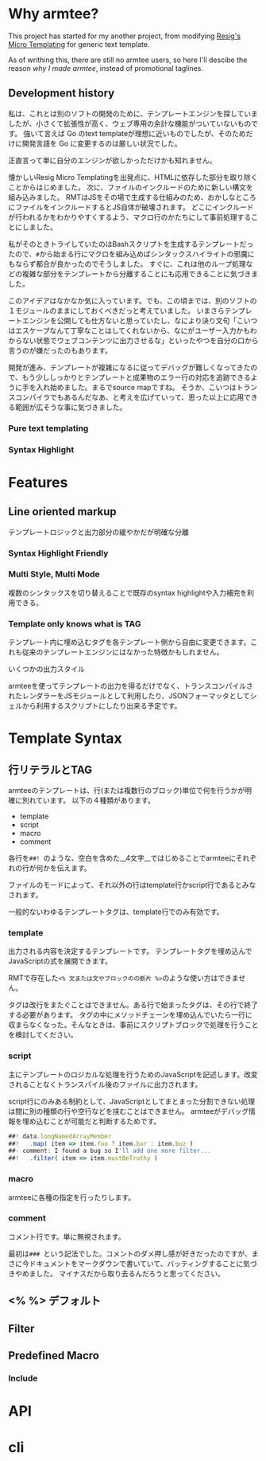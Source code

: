 

# Why armtee?

This project has started for my another project, from modifying [Resig's Micro Templating](https://johnresig.com/blog/javascript-micro-templating/) for generic text template.

As of writhing this, there are still no armtee users, so here I'll descibe the reason _why I made armtee_, instead of promotional taglines.

## Development history

私は、これとは別のソフトの開発のために、テンプレートエンジンを探していましたが、小さくて拡張性が高く、ウェブ専用の余計な機能がついていないものです。
強いて言えば Go のtext templateが理想に近いものでしたが、そのためだけに開発言語を Go に変更するのは厳しい状況でした。

正直言って単に自分のエンジンが欲しかっただけかも知れません。

懐かしいResig Micro Templatingを出発点に、HTMLに依存した部分を取り除くことからはじめました。
次に、ファイルのインクルードのために新しい構文を組み込みました。
RMTはJSをその場で生成する仕組みのため、おかしなところにファイルをインクルードするとJS自体が破壊されます。
どこにインクルードが行われるかをわかりやすくするよう、マクロ行のかたちにして事前処理することにしました。

私がそのときトライしていたのはBashスクリプトを生成するテンプレートだったので、`#`から始まる行にマクロを組み込めばシンタックスハイライトの邪魔にもならず都合が良かったのでそうしました。
すぐに、これは他のループ処理などの複雑な部分をテンプレートから分離することにも応用できることに気づきました。

このアイデアはなかなか気に入っています。でも、この頃までは、別のソフトの１モジュールのままにしておくべきだっと考えていました。
いまさらテンプレートエンジンを公開しても仕方ないと思っていたし、なにより決り文句「こいつはエスケープなんて丁寧なことはしてくれないから、なにがユーザー入力かもわからない状態でウェブコンテンツに出力させるな」といったやつを自分の口から言うのが嫌だったのもあります。

開発が進み、テンプレートが複雑になるに従ってデバッグが難しくなってきたので、もう少ししっかりとテンプレートと成果物のエラー行の対応を追跡できるように手を入れ始めました。まるでsource mapですね。
そうか、こいつはトランスコンパイラでもあるんだなあ、と考えを広げていって、思った以上に応用できる範囲が広そうな事に気づきました。


### Pure text templating
### Syntax Highlight

# Features

## Line oriented markup

テンプレートロジックと出力部分の緩やかだが明確な分離

### Syntax Highlight Friendly

### Multi Style, Multi Mode

複数のシンタックスを切り替えることで既存のsyntax highlightや入力補完を利用できる。

### Template only knows what is TAG

テンプレート内に埋め込むタグを各テンプレート側から自由に変更できます。これも従来のテンプレートエンジンにはなかった特徴かもしれません。

いくつかの出力スタイル

armteeを使ってテンプレートの出力を得るだけでなく、トランスコンパイルされたレンダラーをJSモジュールとして利用したり、JSONフォーマッタとしてシェルから利用するスクリプトにしたり出来る予定です。

# Template Syntax

## 行リテラルとTAG

armteeのテンプレートは、行(または複数行のブロック)単位で何を行うかが明確に別れています。
以下の４種類があります。

 - template
 - script
 - macro
 - comment

各行を`##! `のような、空白を含めた__4文字__ではじめることでarmteeにそれぞれの行が何かを伝えます。

ファイルのモードによって、それ以外の行はtemplate行かscript行であるとみなされます。

一般的ないわゆるテンプレートタグは、template行でのみ有効です。

### template

出力される内容を決定するテンプレートです。
テンプレートタグを埋め込んでJavaScriptの式を展開できます。

RMTで存在した`<% 文または文やブロックのの断片 %>`のような使い方はできません。

タグは改行をまたぐことはできません。ある行で始まったタグは、その行で終了する必要があります。
タグの中にメソッドチェーンを埋め込んでいたら一行に収まらなくなった。そんなときは、事前にスクリプトブロックで処理を行うことを検討してください。

### script

主にテンプレートのロジカルな処理を行うためのJavaScriptを記述します。改変されることなくトランスパイル後のファイルに出力されます。

script行にのみある制約として、JavaScriptとしてまとまった分割できない処理は間に別の種類の行や空行などを挟むことはできません。
armteeがデバッグ情報を埋め込むことが可能だと判断するためです。

```javascript
##! data.longNamedArrayMember
##!   .map( item => item.foo ? item.bar : item.buz )
##- comment: I found a bug so I'll add one more filter...
##!   .filter( item => item.mustBeTruthy )
```

### macro

armteeに各種の指定を行ったりします。

### comment

コメント行です。単に無視されます。

最初は`### `という記法でした。コメントのダメ押し感が好きだったのですが、まさに今ドキュメントをマークダウンで書いていて、バッティングすることに気づきやめました。
マイナスだから取り去るんだろうと思ってください。

## <% %> デフォルト

## Filter

## Predefined Macro

### Include

# API

# cli




